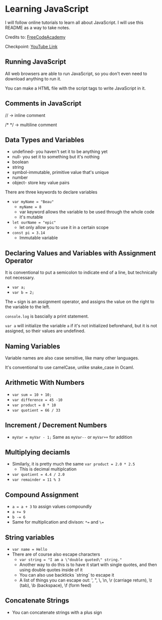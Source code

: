 # Learning JavaScript

I will follow online tutorials to learn all about JavaScript. I will use this README as a way to take notes. 

Credits to: [FreeCodeAcademy](https://youtu.be/PkZNo7MFNFg)

Checkpoint: [YouTube Link](https://youtu.be/PkZNo7MFNFg?t=1626)

## Running JavaScript
All web browsers are able to run JavaScript, so you don't even need to download anything to run it.

You can make a HTML file with the script tags to write JavaScript in it.

## Comments in JavaScript
// -> inline comment 

/* */ -> multiline comment  


## Data Types and Variables
- undefined- you haven't set it to be anything yet
- null- you set it to something but it's nothing
- boolean
- string
- symbol-immutable, primitive value that's unique
- number
- object- store key value pairs

There are three keywords to declare variables 
- `var myName = "Beau"`
  - `myName = 8`
  - var keyword allows the variable to be used through the whole code
  - it's mutable
- `let ourName = "epic" `
  - let only allow you to use it in a certain scope
- `const pi = 3.14`
  - Immutable variable

## Declaring Values and Variables with Assignment Operator
It is conventional to put a semicolon to indicate end of a line, but technically not necessary. 
- `var a;`
- `var b = 2;`

The `=` sign is an assignment operator, and assigns the value on the right to the variable to the left.

`console.log` is bascially a print statement. 

`var a` will initialize the variable `a` if it's not initialized beforehand, but it is not assigned, so their values are undefined.

## Naming Variables
Variable names are also case sensitive, like many other languages.

It's conventional to use camelCase, unlike snake_case in Ocaml.

## Arithmetic With Numbers
- `var sum = 10 + 10;`
- `var difference = 45 -10`
- `var product = 8 * 10 `
- `var quotient = 66 / 33`

## Increment / Decrement Numbers
- `myVar = myVar - 1;`
Same as `myVar--` or `myVar++` for addition

## Multiplying deciamls 
- Similarly, it is pretty much the same `var product = 2.0 * 2.5`
  - This is decimal multiplcation
- `var quotient = 4.4 / 2.0`
- `var remainder = 11 % 3`

## Compound Assignment
- `a = a + 3` to assign values compoundly
- `a += 9`
- `b -= 6` 
- Same for multiplication and divison: `*=` and `\=`

## String variables 
- `var name = Hello`
- There are of course also escape characters
  - `var string = "I am a \"double quoted\" string."` 
  - Another way to do this is to have it start with single quotes, and then using double quotes inside of it 
  - You can also use backticks \`string\` to escape it
  - A list of things you can escape out: \', \", \\, \n, \r (carriage return), \t (tab), \b (backspace), \f (form feed)

## Concatenate Strings
- You can concatenate strings with a plus sign


